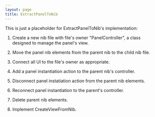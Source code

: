```yaml
---
layout: page
title: ExtractPanelToNib
---
```


This is just a placeholder for ExtractPanelToNib's implementation:

1. Create a new nib file with file's owner "PanelController", a class designed to manage the panel's view.

2. Move the panel nib elements from the parent nib to the child nib file.

3. Connect all UI to the file's owner as appropriate.

4. Add a panel instantiation action to the parent nib's controller.

5. Disconnect panel instatiation action from the parent nib elements.

6. Reconnect panel instantiation to the parent's controller.

7. Delete parent nib elements.

8. Implement CreateViewFromNib.

